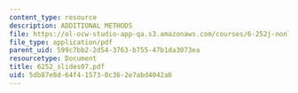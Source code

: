 ```yaml
---
content_type: resource
description: ADDITIONAL METHODS
file: https://ol-ocw-studio-app-qa.s3.amazonaws.com/courses/6-252j-nonlinear-programming-spring-2003/5db87e8d64f415730c362e7abd4042a6_6252_slides07.pdf
file_type: application/pdf
parent_uid: 599c7bb2-2d54-3763-b755-47b1da3073ea
resourcetype: Document
title: 6252_slides07.pdf
uid: 5db87e8d-64f4-1573-0c36-2e7abd4042a6
---
```

